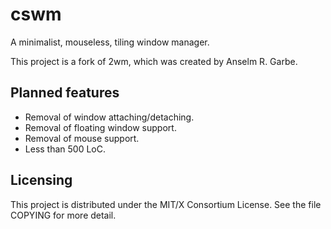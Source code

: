 # cswm

A minimalist, mouseless, tiling window manager.

This project is a fork of 2wm, which was created by Anselm R. Garbe.

## Planned features
* Removal of window attaching/detaching.
* Removal of floating window support.
* Removal of mouse support.
* Less than 500 LoC.

## Licensing

This project is distributed under the MIT/X Consortium License.  See the file COPYING for more detail.
